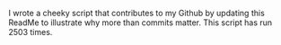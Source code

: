 I wrote a cheeky script that contributes to my Github by updating this ReadMe to illustrate why more than commits matter. This script has run 2503 times.